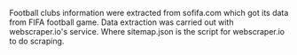 Football clubs information were extracted from sofifa.com which got its data from FIFA football game. Data extraction was carried out with webscraper.io's service. Where sitemap.json is the script for webscraper.io to do scraping.
